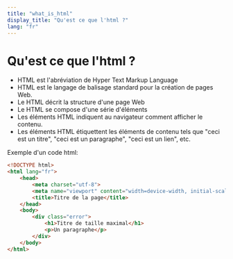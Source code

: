 ```yaml
---
title: "what_is_html"
display_title: "Qu'est ce que l'html ?"
lang: "fr"
---
```


# Qu'est ce que l'html ?

- HTML est l'abréviation de Hyper Text Markup Language
- HTML est le langage de balisage standard pour la création de pages Web.
- Le HTML décrit la structure d'une page Web
- Le HTML se compose d'une série d'éléments
- Les éléments HTML indiquent au navigateur comment afficher le contenu.
- Les éléments HTML étiquettent les éléments de contenu tels que "ceci est un titre", "ceci est un paragraphe", "ceci est un lien", etc.

Exemple d'un code html:

```html
<!DOCTYPE html>
<html lang="fr">
    <head>
        <meta charset="utf-8">
        <meta name="viewport" content="width=device-width, initial-scale=1.0">
        <title>Titre de la page</title>
    </head>
    <body>
        <div class="error">
            <h1>Titre de taille maximal</h1>
            <p>Un paragraphe</p>
        </div>
    </body>
</html>
```

